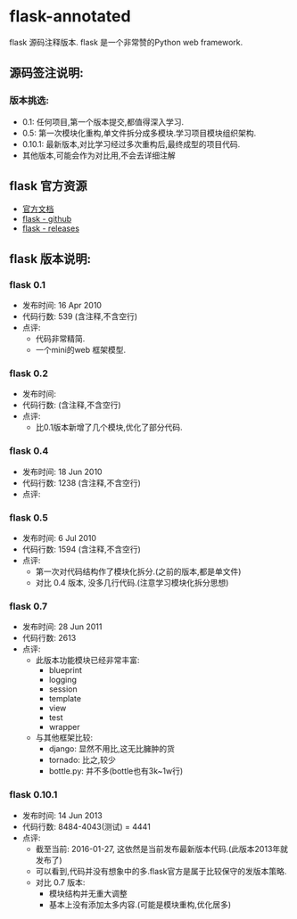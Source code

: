 # flask-annotated
flask 源码注释版本. flask 是一个非常赞的Python web framework.


## 源码签注说明:

### 版本挑选:

- 0.1: 任何项目,第一个版本提交,都值得深入学习.
- 0.5: 第一次模块化重构,单文件拆分成多模块.学习项目模块组织架构.
- 0.10.1: 最新版本,对比学习经过多次重构后,最终成型的项目代码.
- 其他版本,可能会作为对比用,不会去详细注解



## flask 官方资源

- [官方文档](http://flask.pocoo.org/)
- [flask - github](https://github.com/mitsuhiko/flask)
- [flask - releases](https://github.com/mitsuhiko/flask/releases)



## flask 版本说明:

### flask 0.1

- 发布时间: 16 Apr 2010
- 代码行数: 539 (含注释,不含空行)
- 点评:
    - 代码非常精简.
    - 一个mini的web 框架模型.

### flask 0.2

- 发布时间: 
- 代码行数:  (含注释,不含空行)
- 点评:
    - 比0.1版本新增了几个模块,优化了部分代码.
    


### flask 0.4

- 发布时间: 18 Jun 2010
- 代码行数: 1238 (含注释,不含空行)
- 点评:


### flask 0.5

- 发布时间: 6 Jul 2010
- 代码行数: 1594 (含注释,不含空行)
- 点评:
    - 第一次对代码结构作了模块化拆分.(之前的版本,都是单文件)
    - 对比 0.4 版本, 没多几行代码.(注意学习模块化拆分思想)


### flask 0.7

- 发布时间: 28 Jun 2011
- 代码行数: 2613
- 点评:
    - 此版本功能模块已经非常丰富:
        - blueprint
        - logging
        - session
        - template
        - view
        - test
        - wrapper
    - 与其他框架比较:
        - django: 显然不用比,这无比臃肿的货
        - tornado: 比之,较少
        - bottle.py: 并不多(bottle也有3k~1w行)
        

### flask 0.10.1

- 发布时间: 14 Jun 2013
- 代码行数: 8484-4043(测试) = 4441
- 点评:
    - 截至当前: 2016-01-27, 这依然是当前发布最新版本代码.(此版本2013年就发布了)
    - 可以看到,代码并没有想象中的多.flask官方是属于比较保守的发版本策略.
    - 对比 0.7 版本:
        - 模块结构并无重大调整
        - 基本上没有添加太多内容.(可能是模块重构,优化居多)
        

